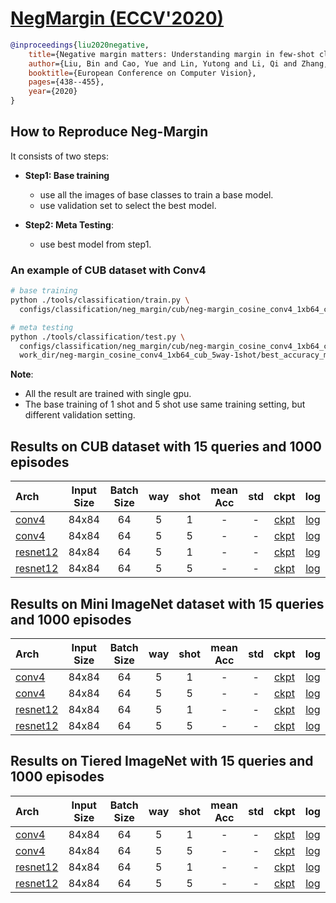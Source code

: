 <!-- [ALGORITHM] -->

# <summary><a href="https://arxiv.org/abs/2003.12060"> NegMargin (ECCV'2020)</a></summary>

```bibtex
@inproceedings{liu2020negative,
    title={Negative margin matters: Understanding margin in few-shot classification},
    author={Liu, Bin and Cao, Yue and Lin, Yutong and Li, Qi and Zhang, Zheng and Long, Mingsheng and Hu, Han},
    booktitle={European Conference on Computer Vision},
    pages={438--455},
    year={2020}
}
```

## How to Reproduce Neg-Margin

It consists of two steps:
- **Step1: Base training**
   - use all the images of base classes to train a base model.
   - use validation set to select the best model.

- **Step2: Meta Testing**:
   - use best model from step1.


### An example of CUB dataset with Conv4
```bash
# base training
python ./tools/classification/train.py \
  configs/classification/neg_margin/cub/neg-margin_cosine_conv4_1xb64_cub_5way-1shot.py

# meta testing
python ./tools/classification/test.py \
  configs/classification/neg_margin/cub/neg-margin_cosine_conv4_1xb64_cub_5way-1shot.py \
  work_dir/neg-margin_cosine_conv4_1xb64_cub_5way-1shot/best_accuracy_mean.pth
```

**Note**:
- All the result are trained with single gpu.
- The base training of 1 shot and 5 shot use same training setting,
  but different validation setting.

## Results on CUB dataset with 15 queries and 1000 episodes

| Arch  | Input Size | Batch Size | way | shot | mean Acc | std | ckpt | log |
| :-------------- | :-----------: | :------: | :------: | :------: | :------: | :------: |:------: |:------: |
| [conv4](/configs/classification/neg_margin/cub/neg-margin_cosine_conv4_1xb64_cub_5way-1shot.py)  | 84x84 | 64 | 5  | 1 | - | - | [ckpt]() | [log]() |
| [conv4](/configs/classification/neg_margin/cub/neg-margin_cosine_conv4_1xb64_cub_5way-1shot.py) | 84x84 | 64 | 5 | 5 | - | - | [ckpt]() | [log]() |
| [resnet12](/configs/classification/neg_margin/cub/neg-margin_cosine_conv4_1xb64_cub_5way-1shot.py) | 84x84 | 64 | 5 | 1 | - | - | [ckpt]() | [log]() |
| [resnet12](/configs/classification/neg_margin/cub/neg-margin_cosine_conv4_1xb64_cub_5way-1shot.py) | 84x84 | 64 | 5 | 5 |  - | -  | [ckpt]() | [log]() |

## Results on Mini ImageNet dataset with 15 queries and 1000 episodes

| Arch  | Input Size | Batch Size | way | shot | mean Acc | std | ckpt | log |
| :-------------- | :-----------: | :------: | :------: | :------: | :------: | :------: |:------: |:------: |
| [conv4](/configs/classification/neg_margin/cub/neg-margin_cosine_conv4_1xb64_cub_5way-1shot.py)  | 84x84 | 64 | 5  | 1 | - | - | [ckpt]() | [log]() |
| [conv4](/configs/classification/neg_margin/cub/neg-margin_cosine_conv4_1xb64_cub_5way-1shot.py) | 84x84 | 64 | 5 | 5 | - | -  | [ckpt]() | [log]() |
| [resnet12](/configs/classification/neg_margin/cub/neg-margin_cosine_conv4_1xb64_cub_5way-1shot.py) | 84x84 | 64 | 5 | 1 | - | - | [ckpt]() | [log]() |
| [resnet12](/configs/classification/neg_margin/cub/neg-margin_cosine_conv4_1xb64_cub_5way-1shot.py) | 84x84 | 64 | 5 | 5 |  - | -  | [ckpt]() | [log]() |

## Results on Tiered ImageNet with 15 queries and 1000 episodes

| Arch  | Input Size | Batch Size | way | shot | mean Acc | std | ckpt | log |
| :-------------- | :-----------: | :------: | :------: | :------: | :------: | :------: |:------: |:------: |
| [conv4](/configs/classification/neg_margin/cub/neg-margin_cosine_conv4_1xb64_cub_5way-1shot.py)  | 84x84 | 64 | 5  | 1 | - | - | [ckpt]() | [log]() |
| [conv4](/configs/classification/neg_margin/cub/neg-margin_cosine_conv4_1xb64_cub_5way-1shot.py) | 84x84 | 64 | 5 | 5 |  - | -  | [ckpt]() | [log]() |
| [resnet12](/configs/classification/neg_margin/cub/neg-margin_cosine_conv4_1xb64_cub_5way-1shot.py) | 84x84 | 64 | 5 | 1 | - | -  | [ckpt]() | [log]() |
| [resnet12](/configs/classification/neg_margin/cub/neg-margin_cosine_conv4_1xb64_cub_5way-1shot.py) | 84x84 | 64 | 5 | 5 | - | -  | [ckpt]() | [log]() |
